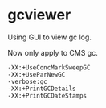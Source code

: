 gcviewer
========

Using GUI to view gc log.

Now only apply to CMS gc.

    -XX:+UseConcMarkSweepGC 
    -XX:+UseParNewGC 
    -verbose:gc 
    -XX:+PrintGCDetails 
    -XX:+PrintGCDateStamps 